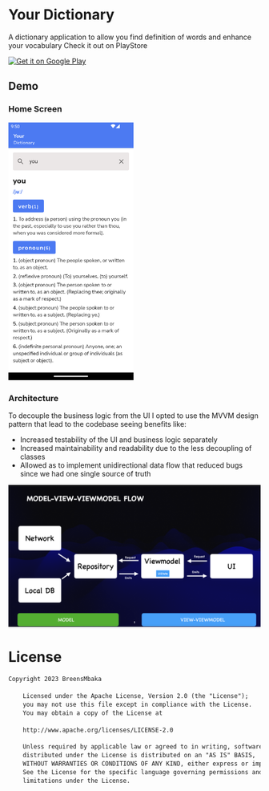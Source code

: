 # Your Dictionary
A dictionary application to allow you find definition of words and enhance your vocabulary
Check it out on PlayStore

<a href='https://play.google.com/store/apps/details?id=com.breens.mvvmdictionaryapp'><img alt='Get it on Google Play' src='https://play.google.com/intl/en_us/badges/images/generic/en_badge_web_generic.png' height='80px'/></a>

## Demo

### Home Screen
<img src="screenshots/dictionary.png" width="250"/>

### Architecture
To decouple the business logic from the UI I opted to use the MVVM design pattern that lead to the codebase seeing benefits like:

* Increased testability of the UI and business logic separately
* Increased maintainability and readability due to the less decoupling of classes
* Allowed as to implement unidirectional data flow that reduced bugs since we had one single source of truth

<img src="screenshots/architecture.png"/>

# License
```xml
Copyright 2023 BreensMbaka

    Licensed under the Apache License, Version 2.0 (the "License");
    you may not use this file except in compliance with the License.
    You may obtain a copy of the License at

    http://www.apache.org/licenses/LICENSE-2.0

    Unless required by applicable law or agreed to in writing, software
    distributed under the License is distributed on an "AS IS" BASIS,
    WITHOUT WARRANTIES OR CONDITIONS OF ANY KIND, either express or implied.
    See the License for the specific language governing permissions and
    limitations under the License.
```  
  
